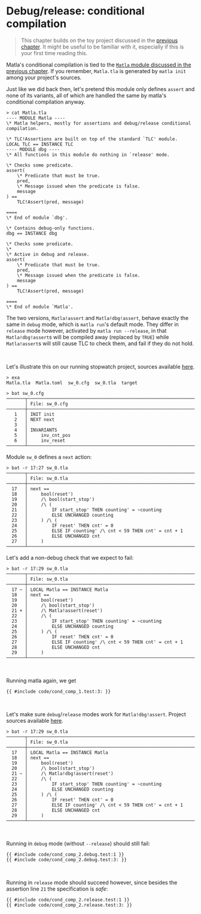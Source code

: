 # Debug/release: conditional compilation

> This chapter builds on the toy project discussed in the [previous chapter](../project). It might
> be useful to be familiar with it, especially if this is your first time reading this.

Matla's conditional compilation is tied to the [`Matla` module discussed in the previous
chapter](../project/layout.md#the-matla-module). If you remember, `Matla.tla` is generated by
`matla init` among your project's sources.

Just like we did back then, let's pretend this module only defines `assert` and none of its
variants, all of which are handled the same by matla's conditional compilation anyway.

```text
> cat Matla.tla
---- MODULE Matla ----
\* Matla helpers, mostly for assertions and debug/release conditional compilation.

\* TLC!Assertions are built on top of the standard `TLC' module.
LOCAL TLC == INSTANCE TLC
---- MODULE dbg ----
\* All functions in this module do nothing in `release' mode.

\* Checks some predicate.
assert(
    \* Predicate that must be true.
    pred,
    \* Message issued when the predicate is false.
    message
) ==
    TLC!Assert(pred, message)

====
\* End of module `dbg'.

\* Contains debug-only functions.
dbg == INSTANCE dbg

\* Checks some predicate.
\*
\* Active in debug and release.
assert(
    \* Predicate that must be true.
    pred,
    \* Message issued when the predicate is false.
    message
) ==
    TLC!Assert(pred, message)

====
\* End of module `Matla'.
```

The two versions, `Matla!assert` and `Matla!dbg!assert`, behave exactly the same in `debug` mode,
which is `matla run`'s default mode. They differ in `release` mode however, activated by `matla run
--release`, in that `Matla!dbg!assert`s will be compiled away (replaced by `TRUE`) while
`Matla!assert`s will still cause TLC to check them, and fail if they do not hold.

</br>

Let's illustrate this on our running stopwatch project, sources available [here][run/cc1].

```text
> exa
Matla.tla  Matla.toml  sw_0.cfg  sw_0.tla  target

> bat sw_0.cfg
───────┬────────────────────────────────────────────────────────────────────────
       │ File: sw_0.cfg
───────┼────────────────────────────────────────────────────────────────────────
   1   │ INIT init
   2   │ NEXT next
   3   │
   4   │ INVARIANTS
   5   │     inv_cnt_pos
   6   │     inv_reset
───────┴────────────────────────────────────────────────────────────────────────
```

Module `sw_0` defines a `next` action:

```text
> bat -r 17:27 sw_0.tla
───────┬────────────────────────────────────────────────────────────────────────
       │ File: sw_0.tla
───────┼────────────────────────────────────────────────────────────────────────
  17   │ next ==
  18   │     bool(reset')
  19   │     /\ bool(start_stop')
  20   │     /\ (
  21   │         IF start_stop' THEN counting' = ~counting
  22   │         ELSE UNCHANGED counting
  23   │     ) /\ (
  24   │         IF reset' THEN cnt' = 0
  25   │         ELSE IF counting' /\ cnt < 59 THEN cnt' = cnt + 1
  26   │         ELSE UNCHANGED cnt
  27   │     )
───────┴────────────────────────────────────────────────────────────────────────
```

Let's add a non-debug check that we expect to fail:

```text
> bat -r 17:29 sw_0.tla
───────┬────────────────────────────────────────────────────────────────────────
       │ File: sw_0.tla
───────┼────────────────────────────────────────────────────────────────────────
  17 ~ │ LOCAL Matla == INSTANCE Matla
  18   │ next ==
  19   │     bool(reset')
  20   │     /\ bool(start_stop')
  21 + │     /\ Matla!assert(reset')
  22   │     /\ (
  23   │         IF start_stop' THEN counting' = ~counting
  24   │         ELSE UNCHANGED counting
  25   │     ) /\ (
  26   │         IF reset' THEN cnt' = 0
  27   │         ELSE IF counting' /\ cnt < 59 THEN cnt' = cnt + 1
  28   │         ELSE UNCHANGED cnt
  29   │     )
───────┴────────────────────────────────────────────────────────────────────────
```

</br>

Running matla again, we get

```
{{ #include code/cond_comp_1.test:3: }}
```

</br>

Let's make sure `debug`/`release` modes work for `Matla!dbg!assert`. Project sources available
[here][run/cc2].

```text
> bat -r 17:29 sw_0.tla
───────┬────────────────────────────────────────────────────────────────────────
       │ File: sw_0.tla
───────┼────────────────────────────────────────────────────────────────────────
  17   │ LOCAL Matla == INSTANCE Matla
  18   │ next ==
  19   │     bool(reset')
  20   │     /\ bool(start_stop')
  21 ~ │     /\ Matla!dbg!assert(reset')
  22   │     /\ (
  23   │         IF start_stop' THEN counting' = ~counting
  24   │         ELSE UNCHANGED counting
  25   │     ) /\ (
  26   │         IF reset' THEN cnt' = 0
  27   │         ELSE IF counting' /\ cnt < 59 THEN cnt' = cnt + 1
  28   │         ELSE UNCHANGED cnt
  29   │     )
───────┴────────────────────────────────────────────────────────────────────────
```

</br>

Running in `debug` mode (without `--release`) should still fail:

```text
{{ #include code/cond_comp_2.debug.test:1 }}
{{ #include code/cond_comp_2.debug.test:3: }}
```

</br>

Running in `release` mode should succeed however, since besides the assertion line `21` the
specification is *safe*:

```text
{{ #include code/cond_comp_2.release.test:1 }}
{{ #include code/cond_comp_2.release.test:3: }}
```

[run/cc1]: https://github.com/OCamlPro/matla/tree/latest/docs/manual/src/run/code/cond_comp_1
[run/cc2]: https://github.com/OCamlPro/matla/tree/latest/docs/manual/src/run/code/cond_comp_2
